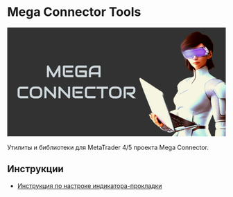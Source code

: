 # Mega Connector Tools
![logo](doc/images/logo-800x400.png)

Утилиты и библиотеки для MetaTrader 4/5 проекта Mega Connector.

## Инструкции

* [Инструкция по настроке индикатора-прокладки](doc/ConnectorUserManual/USER-GUIDE-RU.md)
